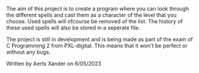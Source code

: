 The aim of this project is to create a program where you can look through the different spells and cast them as a character
of the level that you choose. Used spells will ofcourse be removed of the list. The history of these used spells will also be 
stored in a seperate file.

The project is still in development and is being made as part of the exam of C Programming 2 from PXL-digital.
This means that it won't be perfect or without any bugs.



Written by Aerts Xander on 6/05/2023
